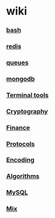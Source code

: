 # wiki

### [bash](bash/index.md)
### [redis](redis/index.md)
### [queues](queues/index.md)
### [mongodb](mongodb/index.md)
### [Terminal tools](terminal_tools/index.md)
### [Cryptography](cryptography/index.md)
### [Finance](finance/index.md)
### [Protocols](protocols/index.md)
### [Encoding](encoding/index.md)
### [Algorithms](algorithms/index.md)
### [MySQL](mySQL/index.md)
### [Mix](mix/index.md)
